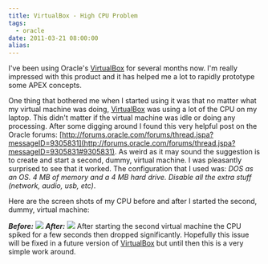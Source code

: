 ```yaml
---
title: VirtualBox - High CPU Problem
tags:
  - oracle
date: 2011-03-21 08:00:00
alias:
---
```


I've been using Oracle's [VirtualBox](http://www.virtualbox.org/) for several months now. I'm really impressed with this product and it has helped me a lot to rapidly prototype some APEX concepts.

One thing that bothered me when I started using it was that no matter what my virtual machine was doing, [VirtualBox](http://www.virtualbox.org/) was using a lot of the CPU on my laptop. This didn't matter if the virtual machine was idle or doing any processing. After some digging around I found this very helpful post on the Oracle forums: [http://forums.oracle.com/forums/thread.jspa?messageID=9305831](http://forums.oracle.com/forums/thread.jspa?messageID=9305831#9305831). As weird as it may sound the suggestion is to create and start a second, dummy, virtual machine. I was pleasantly surprised to see that it worked. The configuration that I used was: <span style="font-style:italic;">DOS as an OS. 4 MB of memory and a 4 MB hard drive. Disable all the extra stuff (network, audio, usb, etc)</span>.

Here are the screen shots of my CPU before and after I started the second, dummy, virtual machine:

<span style="font-weight:bold;font-style:italic">Before:</span>
[![](http://4.bp.blogspot.com/-YEgldzE7Kks/TYRGDtmnfRI/AAAAAAAAD38/ceWRQ4ZSgZ0/s400/virtual_box_cpu_before.jpg)](http://4.bp.blogspot.com/-YEgldzE7Kks/TYRGDtmnfRI/AAAAAAAAD38/ceWRQ4ZSgZ0/s1600/virtual_box_cpu_before.jpg)
<span style="font-weight:bold;font-style:italic">After:</span>
[![](http://1.bp.blogspot.com/-TrSQwDmKRKw/TYRGDy-nUTI/AAAAAAAAD4E/9l-kydkrbEE/s400/virtual_box_cpu_after.jpg)](http://1.bp.blogspot.com/-TrSQwDmKRKw/TYRGDy-nUTI/AAAAAAAAD4E/9l-kydkrbEE/s1600/virtual_box_cpu_after.jpg)
After starting the second virtual machine the CPU spiked for a few seconds then dropped significantly. Hopefully this issue will be fixed in a future version of [VirtualBox](http://www.virtualbox.org/) but until then this is a very simple work around.

